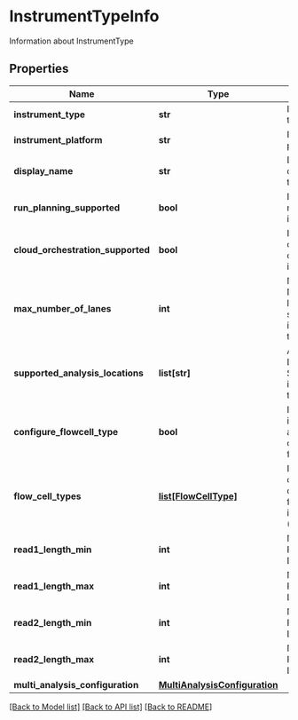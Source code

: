 # InstrumentTypeInfo

Information about InstrumentType
## Properties
Name | Type | Description | Notes
------------ | ------------- | ------------- | -------------
**instrument_type** | **str** | Instrument type | [optional] 
**instrument_platform** | **str** | Instrument platform | [optional] 
**display_name** | **str** | Display name of instrument type | [optional] 
**run_planning_supported** | **bool** | Indicate if run planning is supported | [optional] 
**cloud_orchestration_supported** | **bool** | Indicate if cloud orchestration is supported | [optional] 
**max_number_of_lanes** | **int** | Maximum Number of lanes supported by instrument type/platform | [optional] 
**supported_analysis_locations** | **list[str]** | Analysis Location Supported by instrument type/platform | [optional] 
**configure_flowcell_type** | **bool** | Indicate if instrument allow configuring flow cell type | [optional] 
**flow_cell_types** | [**list[FlowCellType]**](FlowCellType.md) | Indicate flow cell configuration for instrument (Optional) | [optional] 
**read1_length_min** | **int** | Minimum Read 1 Length | [optional] 
**read1_length_max** | **int** | Maximum Read 1 Length | [optional] 
**read2_length_min** | **int** | Minimum Read 2 Length | [optional] 
**read2_length_max** | **int** | Maximum Read 2 Length | [optional] 
**multi_analysis_configuration** | [**MultiAnalysisConfiguration**](MultiAnalysisConfiguration.md) |  | [optional] 

[[Back to Model list]](../README.md#documentation-for-models) [[Back to API list]](../README.md#documentation-for-api-endpoints) [[Back to README]](../README.md)


